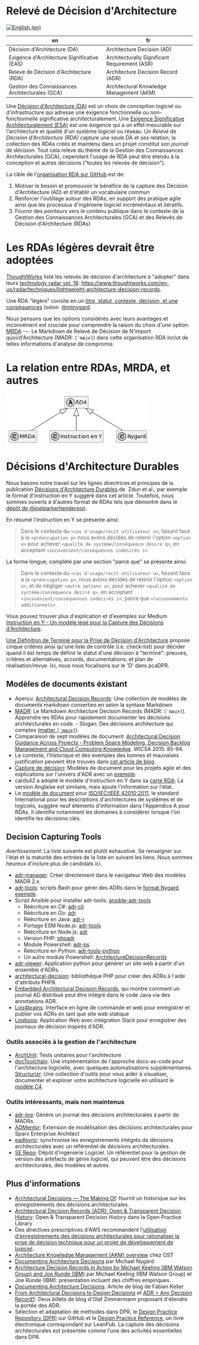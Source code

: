 # Relevé de Décision d'Architecture

[![English (en)](https://img.shields.io/badge/lang-en-red.svg)](/docs/adrs/manifesto.md)

en | fr
--- | ---
Décision d'Architecture (DA) | Architecture Decision (AD)
Exigence d'Architecture Significative (EAS) | Architecturally Significant Requirement (ASR)
Relevé de Décision d'Architecture (RDA) | Architecture Decision Record (ADR)
Gestion des Connaissances Architecturales (GCA) | Architectural Knowledge Management (AKM)

Une [Décision d'Architecture (DA)](https://en.wikipedia.org/wiki/Architectural_decision) est un choix de conception logiciel ou d'infrastructure qui adresse une éxigence fonctionnelle ou non-fonctionnelle significative architecturalement. Une [Exigence Significative Architecturalement (ESA)](https://en.wikipedia.org/wiki/Architecturally_significant_requirements) est une éxigence qui a un effet mesurable sur l'architecture et qualité d'un système logiciel ou réseau. Un _Relevé de Décision d'Architecture (RDA)_ capture une seule DA et ses relation; la collection des RDAs créés et maintenu dans un projet constitut son _journal de décision_. Tout cela relève du thème de la Gestion des Connaissances Architecturales (GCA), cependant l'usage de RDA peut être étendu à la conception et autres décisions ("toutes les relevés de décision").

La cible  de l'[organisation RDA sur GitHub](http://github.com/adr) est de:

1. Motiver le besoin et promouvoir le bénéfice de la capture des Décision d'Architecture (AD) et d'établir un vocabulaire commun
2. Renforcer l'outillage autour des RDAs, en support des pratique agile ainsi que les processus d'ingénierie logiciel incrémentaux et itératifs.
3. Fournir des pointeurs vers le contenu publique dans le contexte de la Gestion des Connaissances Architecturales (GCA) et des Relevés de Décision d'Architecture (RDAs)

# Les RDAs légères devrait être adoptées

[ThoughtWorks](https://www.thoughtworks.com/) liste les relevés de décision d'architecture à "adopter" dans leurs [technology radar vol. 18](https://assets.thoughtworks.com/assets/technology-radar-vol-18-en.pdf): <https://www.thoughtworks.com/en-us/radar/techniques/lightweight-architecture-decision-records>.

Une RDA "légère" consite en un [titre, statut, contexte, décision, et une conséquences](https://github.com/joelparkerhenderson/architecture-decision-record/blob/main/templates/decision-record-template-by-michael-nygard/index.md) (selon  [@mtnygard](https://github.com/mtnygard).

Nous pensons que les options considérés avec leurs avantages et inconvénient est cruciale pour comprendre la raison du choix d'une option. [MRDA](https://adr.github.io/madr/) --- Le Markdown de  Relevé de Décision de N'import quoi/d'Architecture (MADR: `[ˈmæɾɚ]`) dans cette organisation RDA inclut de telles informations d'analyse de compromis.

# La relation entre RDAs, MRDA, et autres

![RDA](diagrams/RDA.png)

# Décisions d'Architecture Durables

Nous basons notre travail sur les lignes directrices et principes de la publication [Décisions d'Architecture Durables](https://www.infoq.com/articles/sustainable-architectural-design-decisions) de  Zdun et al., par exemple le format d'instruction en Y suggéré dans cet article. Toutefois, nous sommes ouverts à d'autres format de RDAs tels que démontré dans le [dépôt de @joelparkerhenderson](https://github.com/joelparkerhenderson/architecture_decision_record).

En résumé l'instruction en Y se présente ainsi:

> Dans le contexte du `<cas d'usage/récit utilisateur u>`, faisant face à la `<préoccupation p>` nous avons décidés de retenir l'option `<option o>` pour achever `<qualité de système/conséquence désiré q>`, en acceptant `<incovénient/conséquences indésirés i>`

La forme longue; complété par une section "parce que" se présente ainsi:

> Dans le contexte du `<cas d'usage/récit utilisateur u>`,
> faisant face à la `<préoccupation p>`,
> nous avons décidés de retenir l'option `<option o>`,
> et de négliger `<autre options a>`,
> pour achever `<qualité de système/conséquence désiré q>`,
> en acceptant `<incovénient/conséquences indésirés i>`,
> parce que `<raisonnements additionnels>`.

Vous pouvez trouver plus d'explication et d'exemples sur Medium [Instruction en Y - Un modèle légé pour la Capture des Décisions d'Architecture](https://medium.com/@docsoc/y-statements-10eb07b5a177).

[Une Définition de Terminé pour la Prise de Décision d'Architecture](https://www.ozimmer.ch/practices/2020/05/22/ADDefinitionOfDone.html) propose cinque critères ainsi qu'une liste de contrôle (i.e. check-list) pour décider quand il est temps de définir le statut d'une décision à "terminé": preuves, critères et alternatives, accords, documentations, et plan de réalisation/revue. Ici, nous nous focalisons sur le 'D' dans pcaDPR.

## Modèles de documents éxistant

* Aperçu: [Architectural Decision Records](https://github.com/joelparkerhenderson/architecture_decision_record): Une collection de modèles de documents markdown converties en selon la syntaxe Markdown
* [MADR](https://adr.github.io/madr/): Le Markdown Architecture Decision Records (MADR: `[ˈmæɾɚ]`). Apprendre les RDAs pour rapidement documenter les décisions architecturales en code. - Slogan: Des décisions architecture qui comptes ([matter `[ˈmæɾɚ]`](https://en.wiktionary.org/wiki/matter#Pronunciation)).
* Comparaison de sept modèles de document: [Architectural Decision Guidance Across Projects - Problem Space Modeling, Decision Backlog Management and Cloud Computing Knowledge](http://www.ifs.hsr.ch/fileadmin/user_upload/customers/ifs.hsr.ch/Home/projekte/ADMentor-WICSA2015ubmissionv11nc.pdf). WICSA 2015: 85-94.
* Le contexte, l'historique et des exemples des bonnes et mauvaises justification peuvent être trouvés dans [cet article de blog](https://www.ozimmer.ch/practices/2020/04/27/ArchitectureDecisionMaking.html).
* [Capture de décision](https://schubmat.github.io/DecisionCapture/): Modèles de document pour les projets agile et des explications sur l'univers d'ADR avec un [exemple](https://github.com/schubmat/DecisionCapture/blob/master/samples/samples_simpleTemplate_secondSprint.md).
* cards42 a adopté le modèle d'instruction en Y dans sa [carte RDA](https://cards42.org#adr); La version Anglaise est similaire, mais ajoute l'information sur l'état.
* Le [modèle de document](http://www.iso-architecture.org/42010/templates/) pour [ISO/IEC/IEEE 42010:2011](https://en.wikipedia.org/wiki/ISO/IEC_42010), le standard International pour les descriptions d'architectures de systèmes et de logiciels, suggère neuf éléments d'information dans l'Appendice A pour RDAs. Il identifie notamment les domaines à considérer lorsque l'on identifie les décisions clés.

## Decision Capturing Tools

_Avertissement_:
La liste suivante est plutôt exhaustive.
Se renseigner sur l'état et la maturité des entrées de la liste en suivant les liens.
Nous sommes heureux d'inclure plus de candidats ici.

* [adr-manager](https://adr.github.io/adr-manager/#/): Créer directement dans le navigateur Web des modèles MADR 2.x.
* [adr-tools](https://github.com/npryce/adr-tools): scripts Bash pour gérer des ADRs dans le [format Nygard]((https://cognitect.com/blog/2011/11/15/documenting-architecture-decisions.html)). [exemple]((https://github.com/npryce/adr-tools/blob/master/doc/adr/0002-implement-as-shell-scripts.md)).
* Script Ansible pour installer adr-tools: [ansible-adr-tools](https://github.com/escalate/ansible-adr-tools)
  * Réécriture en C#: [adr-cli](https://github.com/GingerTommy/adr-cli)
  * Réécriture en Go: [adr](https://github.com/marouni/adr)
  * Réécriture en Java: [adr-j](https://github.com/adoble/adr-j)
  * Portage ESM Node.js: [adr-tools](https://github.com/meza/adr-tools)
  * Réécriture en Node.js: [adr](https://github.com/phodal/adr)
  * Version PHP: [phpadr](https://github.com/globtec/phpadr)
  * Module Powershell: [adr-ps](https://github.com/rdagumampan/adr-ps)
  * Réécriture en Python: [adr-tools-python](https://pypi.org/project/adr-tools-python/)
  * Un autre module Powershell: [ArchitectureDecisionRecords](https://github.com/ajoberstar/ArchitectureDecisionRecords)
* [adr-viewer](https://github.com/mrwilson/adr-viewer): Application python pour générer un site web à partir d'un ensemble d'ADRs.
* [architectural-decision](https://github.com/cspray/architectural-decision): bibliothèque PHP pour créer des ADRs à l'aide d'attributs PHP8.
* [Embedded Architectural Decision Records](https://adr.github.io/e-adr/), qui montre comment un journal AD distribué peut être intégré dans le code Java via des annotations ADR.
* [Log4brains](https://github.com/thomvaill/log4brains): Interface en ligne de commande et web pour enregistrer et publier vos ADRs en tant que site web statique
* [Loqbooq](https://loqbooq.app): Application Web avec intégration Slack pour enregistrer des journaux de décision inspirés d'ADR.

### Outils associés à la gestion de l'architecture

* [ArchUnit](https://github.com/TNG/ArchUnit): Tests unitaires pour l'architecture
* [docToolchain](https://doctoolchain.github.io/docToolchain/): Une implémentation de l'approche docs-as-code pour l'architecture logicielle, avec quelques automatisations supplémentaires.
[Structurizr](https://www.structurizr.com/): Une collection d'outils pour vous aider à visualiser, documenter et explorer votre architecture logicielle en utilisant le [modèle C4]((https://c4model.com/)).


### Outils intéressants, mais non maintenus

* [adr-log](https://github.com/adr/adr-log): Génère un journal des décisions architecturales à partir de MADRs.
* [ADMentor](https://github.com/IFS-HSR/ADMentor): Extension de modélisation des décisions architecturales pour Sparx Enterprise Architect
* [eadlsync](https://adr.github.io/eadlsync/): synchronise les enregistrements intégrés de décisions architecturales avec un référentiel de décisions architecturales.
* [SE Repo](https://github.com/adr/serepo): Dépôt d'ingénierie Logiciel. Un référentiel pour la gestion de version des artefacts de génie logiciel, qui peuvent être des décisions architecturales, des modèles et autres.

## Plus d'informations

* [Architectural Decisions — The Making Of](https://www.ozimmer.ch/practices/2020/04/27/ArchitectureDecisionMaking.html): fournit un historique sur les enregistrements des décisions architecturales.
* [Architectural Decision Records (ADR): Open & Transparent Decision History](https://openpracticelibrary.com/practice/architectural-decision-records-adr/): Open & Transparent Decision History dans la Open Practice Library
* Des directives prescriptives d'AWS recommandent l'[utilisation d'enregistrements des décisions architecturales pour rationaliser la prise de décision technique pour un projet de développement de logiciel](https://docs.aws.amazon.com/prescriptive-guidance/latest/architectural-decision-records/welcome.html).
* [Architecture Knowledge Management (AKM) overview]((https://www.ost.ch/de/forschung-und-dienstleistungen/informatik/ifs-institut-fuer-software/labs/cloud-application-lab/architectural-knowledge-management-akm)) chez OST
* [Documenting Architecture Decisions](https://cognitect.com/blog/2011/11/15/documenting-architecture-decisions.html) par Michael Nygard
* [Architecture Decision Records in Action by Michael Keeling (IBM Watson Group) and Joe Runde (IBM)](https://resources.sei.cmu.edu/library/asset-view.cfm?assetid=497744) par Michael Keeling (IBM Watson Group) et Joe Runde (IBM): présentation incluant des chiffres empiriques.
* [Documenting Architecture Decisions](https://www.fabian-keller.de/blog/documenting-architecture-decisions): Article de blog de Fabian Keller
* [From Architectural Decisions to Design Decisions](https://medium.com/olzzio/from-architectural-decisions-to-design-decisions-f05f6d57032b) et [ADR = Any Decision Record?](https://medium.com/olzzio/adr-any-decision-record-916d1b64b28d): Deux billets de blog d'Olaf Zimmermann proposant d'étendre la portée des ADR.
* Sélection et adaptation de méthodes dans DPR, le [Design Practice Repository (DPR)](https://socadk.github.io/design-practice-repository/) sur GitHub et le [Design Practice Reference](https://leanpub.com/dpr), un livre électronique correspondant sur LeanPub. La capture des décisions architecturales est présentée comme l'une des activités essentielles dans DPR.

<!-- - [Work by Daniel Popescu](https://scholar.google.com/citations?user=dASv28sAAAAJ) -->
<!-- - [French Translation by Florian JUDITH](https://github.com/fjudith) -->
